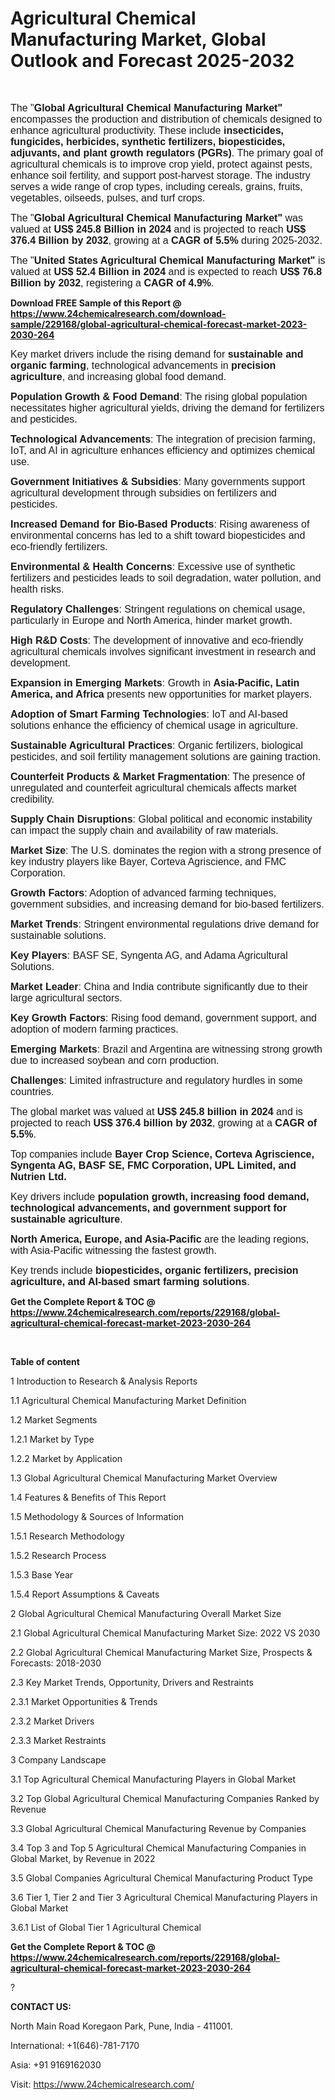 <h1>Agricultural Chemical Manufacturing Market, Global Outlook and Forecast 2025-2032</h1><br/><p><span style="font-size:16px"><span style="font-family:arial,helvetica,sans-serif">The "<strong>Global Agricultural Chemical Manufacturing Market"</strong> encompasses the production and distribution of chemicals designed to enhance agricultural productivity. These include <strong>insecticides, fungicides, herbicides, synthetic fertilizers, biopesticides, adjuvants, and plant growth regulators (PGRs)</strong>. The primary goal of agricultural chemicals is to improve crop yield, protect against pests, enhance soil fertility, and support post-harvest storage. The industry serves a wide range of crop types, including cereals, grains, fruits, vegetables, oilseeds, pulses, and turf crops.</span></span></p>
 
 
 
 <p><span style="font-size:16px"><span style="font-family:arial,helvetica,sans-serif">The "<strong>Global Agricultural Chemical Manufacturing Market"</strong> was valued at <strong>US$ 245.8 Billion in 2024</strong> and is projected to reach <strong>US$ 376.4 Billion by 2032</strong>, growing at a <strong><strong>CAGR</strong> of 5.5%</strong> during 2025-2032. </span></span></p>
 
 
 
 <p><span style="font-size:16px"><span style="font-family:arial,helvetica,sans-serif">The "<strong>United States Agricultural Chemical Manufacturing Market"</strong> is valued at <strong>US$ 52.4 Billion in 2024</strong> and is expected to reach <strong>US$ 76.8 Billion by 2032</strong>, registering a <strong><strong>CAGR</strong> of 4.9%</strong>.</span></span></p>
 
 
 
 <div><b>Download FREE Sample of this Report @ <a href="https://www.24chemicalresearch.com/download-sample/229168/global-agricultural-chemical-forecast-market-2023-2030-264">https://www.24chemicalresearch.com/download-sample/229168/global-agricultural-chemical-forecast-market-2023-2030-264</a></b></div>
 
 
 
 <p><span style="font-size:16px"><span style="font-family:arial,helvetica,sans-serif">Key market drivers include the rising demand for <strong>sustainable and organic farming</strong>, technological advancements in <strong>precision agriculture</strong>, and increasing global food demand.</span></span></p>
 
 
 
 <p><span style="font-size:16px"><span style="font-family:arial,helvetica,sans-serif"><strong>Population Growth & Food Demand</strong>: The rising global population necessitates higher agricultural yields, driving the demand for fertilizers and pesticides.</span></span></p>
 
 
 
 <p><span style="font-size:16px"><span style="font-family:arial,helvetica,sans-serif"><strong>Technological Advancements</strong>: The integration of precision farming, IoT, and AI in agriculture enhances efficiency and optimizes chemical use.</span></span></p>
 
 
 
 <p><span style="font-size:16px"><span style="font-family:arial,helvetica,sans-serif"><strong>Government Initiatives & Subsidies</strong>: Many governments support agricultural development through subsidies on fertilizers and pesticides.</span></span></p>
 
 
 
 <p><span style="font-size:16px"><span style="font-family:arial,helvetica,sans-serif"><strong>Increased Demand for Bio-Based Products</strong>: Rising awareness of environmental concerns has led to a shift toward biopesticides and eco-friendly fertilizers.</span></span></p>
 
 
 
 <p><span style="font-size:16px"><span style="font-family:arial,helvetica,sans-serif"><strong>Environmental & Health Concerns</strong>: Excessive use of synthetic fertilizers and pesticides leads to soil degradation, water pollution, and health risks.</span></span></p>
 
 
 
 <p><span style="font-size:16px"><span style="font-family:arial,helvetica,sans-serif"><strong>Regulatory Challenges</strong>: Stringent regulations on chemical usage, particularly in Europe and North America, hinder market growth.</span></span></p>
 
 
 
 <p><span style="font-size:16px"><span style="font-family:arial,helvetica,sans-serif"><strong>High R&D Costs</strong>: The development of innovative and eco-friendly agricultural chemicals involves significant investment in research and development.</span></span></p>
 
 
 
 <p><span style="font-size:16px"><span style="font-family:arial,helvetica,sans-serif"><strong>Expansion in Emerging Markets</strong>: Growth in <strong>Asia-Pacific, Latin America, and Africa</strong> presents new opportunities for market players.</span></span></p>
 
 
 
 <p><span style="font-size:16px"><span style="font-family:arial,helvetica,sans-serif"><strong>Adoption of Smart Farming Technologies</strong>: IoT and AI-based solutions enhance the efficiency of chemical usage in agriculture.</span></span></p>
 
 
 
 <p><span style="font-size:16px"><span style="font-family:arial,helvetica,sans-serif"><strong>Sustainable Agricultural Practices</strong>: Organic fertilizers, biological pesticides, and soil fertility management solutions are gaining traction.</span></span></p>
 
 
 
 <p><span style="font-size:16px"><span style="font-family:arial,helvetica,sans-serif"><strong>Counterfeit Products & Market Fragmentation</strong>: The presence of unregulated and counterfeit agricultural chemicals affects market credibility.</span></span></p>
 
 
 
 <p><span style="font-size:16px"><span style="font-family:arial,helvetica,sans-serif"><strong>Supply Chain Disruptions</strong>: Global political and economic instability can impact the supply chain and availability of raw materials.</span></span></p>
 
 
 
 <p><span style="font-size:16px"><span style="font-family:arial,helvetica,sans-serif"><strong>Market Size</strong>: The U.S. dominates the region with a strong presence of key industry players like Bayer, Corteva Agriscience, and FMC Corporation.</span></span></p>
 
 
 
 <p><span style="font-size:16px"><span style="font-family:arial,helvetica,sans-serif"><strong>Growth Factors</strong>: Adoption of advanced farming techniques, government subsidies, and increasing demand for bio-based fertilizers.</span></span></p>
 
 
 
 <p><span style="font-size:16px"><span style="font-family:arial,helvetica,sans-serif"><strong><strong>Market Trends</strong></strong>: Stringent environmental regulations drive demand for sustainable solutions.</span></span></p>
 
 
 
 <p><span style="font-size:16px"><span style="font-family:arial,helvetica,sans-serif"><strong><strong>Key Players</strong></strong>: BASF SE, Syngenta AG, and Adama Agricultural Solutions.</span></span></p>
 
 
 
 <p><span style="font-size:16px"><span style="font-family:arial,helvetica,sans-serif"><strong>Market Leader</strong>: China and India contribute significantly due to their large agricultural sectors.</span></span></p>
 
 
 
 <p><span style="font-size:16px"><span style="font-family:arial,helvetica,sans-serif"><strong>Key Growth Factors</strong>: Rising food demand, government support, and adoption of modern farming practices.</span></span></p>
 
 
 
 <p><span style="font-size:16px"><span style="font-family:arial,helvetica,sans-serif"><strong>Emerging Markets</strong>: Brazil and Argentina are witnessing strong growth due to increased soybean and corn production.</span></span></p>
 
 
 
 <p><span style="font-size:16px"><span style="font-family:arial,helvetica,sans-serif"><strong>Challenges</strong>: Limited infrastructure and regulatory hurdles in some countries.</span></span></p>
 
 
 
 <p><span style="font-size:16px"><span style="font-family:arial,helvetica,sans-serif">The global market was valued at <strong>US$ 245.8 billion in 2024</strong> and is projected to reach <strong>US$ 376.4 billion by 2032</strong>, growing at a <strong><strong>CAGR</strong> of 5.5%</strong>.</span></span></p>
 
 
 
 <p><span style="font-size:16px"><span style="font-family:arial,helvetica,sans-serif">Top companies include <strong>Bayer Crop Science, Corteva Agriscience, Syngenta AG, BASF SE, FMC Corporation, UPL Limited, and Nutrien Ltd.</strong></span></span></p>
 
 
 
 <p><span style="font-size:16px"><span style="font-family:arial,helvetica,sans-serif">Key drivers include <strong>population growth, increasing food demand, technological advancements, and government support for sustainable agriculture</strong>.</span></span></p>
 
 
 
 <p><span style="font-size:16px"><span style="font-family:arial,helvetica,sans-serif"><strong>North America, Europe, and Asia-Pacific</strong> are the leading regions, with Asia-Pacific witnessing the fastest growth.</span></span></p>
 
 
 
 <p><span style="font-size:16px"><span style="font-family:arial,helvetica,sans-serif">Key trends include <strong>biopesticides, organic fertilizers, precision agriculture, and AI-based smart farming solutions</strong>.</span></span></p>
 
 
 
 <div><b>Get the Complete Report & TOC @ <a href="https://www.24chemicalresearch.com/reports/229168/global-agricultural-chemical-forecast-market-2023-2030-264">https://www.24chemicalresearch.com/reports/229168/global-agricultural-chemical-forecast-market-2023-2030-264</a></b></div>
 
 
 
 <p><br />
 
 <b>Table of content</b></p>
 
 
 
 <p>1 Introduction to Research & Analysis Reports<br />
 
 1.1 Agricultural Chemical Manufacturing Market Definition<br />
 
 1.2 Market Segments<br />
 
 1.2.1 Market by Type<br />
 
 1.2.2 Market by Application<br />
 
 1.3 Global Agricultural Chemical Manufacturing Market Overview<br />
 
 1.4 Features & Benefits of This Report<br />
 
 1.5 Methodology & Sources of Information<br />
 
 1.5.1 Research Methodology<br />
 
 1.5.2 Research Process<br />
 
 1.5.3 Base Year<br />
 
 1.5.4 Report Assumptions & Caveats<br />
 
 2 Global Agricultural Chemical Manufacturing Overall Market Size<br />
 
 2.1 Global Agricultural Chemical Manufacturing Market Size: 2022 VS 2030<br />
 
 2.2 Global Agricultural Chemical Manufacturing Market Size, Prospects & Forecasts: 2018-2030<br />
 
 2.3 Key Market Trends, Opportunity, Drivers and Restraints<br />
 
 2.3.1 Market Opportunities & Trends<br />
 
 2.3.2 Market Drivers<br />
 
 2.3.3 Market Restraints<br />
 
 3 Company Landscape<br />
 
 3.1 Top Agricultural Chemical Manufacturing Players in Global Market<br />
 
 3.2 Top Global Agricultural Chemical Manufacturing Companies Ranked by Revenue<br />
 
 3.3 Global Agricultural Chemical Manufacturing Revenue by Companies<br />
 
 3.4 Top 3 and Top 5 Agricultural Chemical Manufacturing Companies in Global Market, by Revenue in 2022<br />
 
 3.5 Global Companies Agricultural Chemical Manufacturing Product Type<br />
 
 3.6 Tier 1, Tier 2 and Tier 3 Agricultural Chemical Manufacturing Players in Global Market<br />
 
 3.6.1 List of Global Tier 1 Agricultural Chemical</p>
 
 
 
 <div><b>Get the Complete Report & TOC @ <a href="https://www.24chemicalresearch.com/reports/229168/global-agricultural-chemical-forecast-market-2023-2030-264">https://www.24chemicalresearch.com/reports/229168/global-agricultural-chemical-forecast-market-2023-2030-264</a></b></div>
 
 
 
 <p>? </p>
 
 
 
 <p><b>CONTACT US:</b><br />
 
 North Main Road Koregaon Park, Pune, India - 411001.<br />
 
 International: +1(646)-781-7170<br />
 
 Asia: +91 9169162030<br />
 
 Visit: <a href="https://www.24chemicalresearch.com/">https://www.24chemicalresearch.com/</a></p>